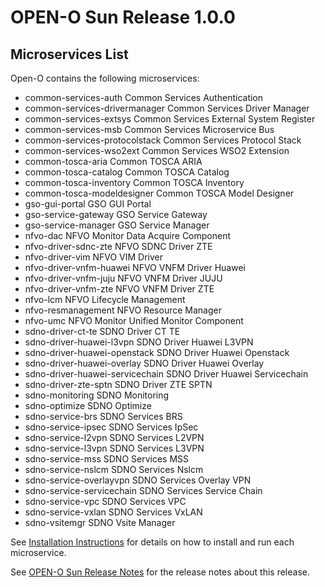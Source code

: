 # OPEN-O Sun Release 1.0.0

## Microservices List

Open-O contains the following microservices:

  * common-services-auth                   Common Services Authentication
  * common-services-drivermanager          Common Services Driver Manager
  * common-services-extsys                 Common Services External System Register
  * common-services-msb                    Common Services Microservice Bus
  * common-services-protocolstack          Common Services Protocol Stack
  * common-services-wso2ext                Common Services WSO2 Extension
  * common-tosca-aria                      Common TOSCA ARIA
  * common-tosca-catalog                   Common TOSCA Catalog
  * common-tosca-inventory                 Common TOSCA Inventory
  * common-tosca-modeldesigner             Common TOSCA Model Designer
  * gso-gui-portal                         GSO GUI Portal
  * gso-service-gateway                    GSO Service Gateway
  * gso-service-manager                    GSO Service Manager
  * nfvo-dac                               NFVO Monitor Data Acquire Component
  * nfvo-driver-sdnc-zte                   NFVO SDNC Driver ZTE
  * nfvo-driver-vim                        NFVO VIM Driver
  * nfvo-driver-vnfm-huawei                NFVO VNFM Driver Huawei
  * nfvo-driver-vnfm-juju                  NFVO VNFM Driver JUJU
  * nfvo-driver-vnfm-zte                   NFVO VNFM Driver ZTE
  * nfvo-lcm                               NFVO Lifecycle Management
  * nfvo-resmanagement                     NFVO Resource Manager
  * nfvo-umc                               NFVO Monitor Unified Monitor Component
  * sdno-driver-ct-te                      SDNO Driver CT TE
  * sdno-driver-huawei-l3vpn               SDNO Driver Huawei L3VPN
  * sdno-driver-huawei-openstack           SDNO Driver Huawei Openstack
  * sdno-driver-huawei-overlay             SDNO Driver Huawei Overlay
  * sdno-driver-huawei-servicechain        SDNO Driver Huawei Servicechain
  * sdno-driver-zte-sptn                   SDNO Driver ZTE SPTN
  * sdno-monitoring                        SDNO Monitoring
  * sdno-optimize                          SDNO Optimize
  * sdno-service-brs                       SDNO Services BRS
  * sdno-service-ipsec                     SDNO Services IpSec
  * sdno-service-l2vpn                     SDNO Services L2VPN
  * sdno-service-l3vpn                     SDNO Services L3VPN
  * sdno-service-mss                       SDNO Services MSS
  * sdno-service-nslcm                     SDNO Services Nslcm
  * sdno-service-overlayvpn                SDNO Services Overlay VPN
  * sdno-service-servicechain              SDNO Services Service Chain
  * sdno-service-vpc                       SDNO Services VPC
  * sdno-service-vxlan                     SDNO Services VxLAN
  * sdno-vsitemgr                          SDNO Vsite Manager

See [Installation Instructions][0] for details on how to install and run each microservice.

See [OPEN-O Sun Release Notes][1] for the release notes about this release.

[0]: https://wiki.open-o.org/view/Installation_Instructions
[1]: https://wiki.open-o.org/view/OPEN-O_Sun_Release_Notes
